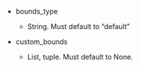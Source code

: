 - bounds_type
    - String. Must default to “default”
    
- custom_bounds
    - List, tuple. Must default to None.